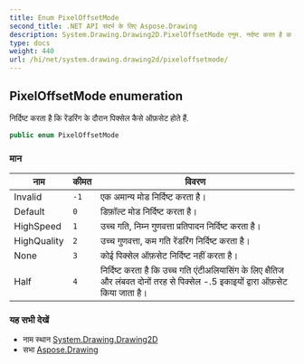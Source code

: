 ```yaml
---
title: Enum PixelOffsetMode
second_title: .NET API संदर्भ के लिए Aspose.Drawing
description: System.Drawing.Drawing2D.PixelOffsetMode एनुम. नर्दष्ट करत है क रेंडरंग के दरन पक्सेल कैसे ऑफ़सेट हते हैं.
type: docs
weight: 440
url: /hi/net/system.drawing.drawing2d/pixeloffsetmode/
---
```

## PixelOffsetMode enumeration

निर्दिष्ट करता है कि रेंडरिंग के दौरान पिक्सेल कैसे ऑफ़सेट होते हैं.

```csharp
public enum PixelOffsetMode
```

### मान

| नाम | कीमत | विवरण |
| --- | --- | --- |
| Invalid | `-1` | एक अमान्य मोड निर्दिष्ट करता है। |
| Default | `0` | डिफ़ॉल्ट मोड निर्दिष्ट करता है। |
| HighSpeed | `1` | उच्च गति, निम्न गुणवत्ता प्रतिपादन निर्दिष्ट करता है। |
| HighQuality | `2` | उच्च गुणवत्ता, कम गति रेंडरिंग निर्दिष्ट करता है। |
| None | `3` | कोई पिक्सेल ऑफ़सेट निर्दिष्ट नहीं करता है। |
| Half | `4` | निर्दिष्ट करता है कि उच्च गति एंटीअलियासिंग के लिए क्षैतिज और लंबवत दोनों तरह से पिक्सेल -.5 इकाइयों द्वारा ऑफ़सेट किया जाता है। |

### यह सभी देखें

* नाम स्थान [System.Drawing.Drawing2D](../../system.drawing.drawing2d/)
* सभा [Aspose.Drawing](../../)


